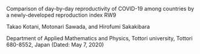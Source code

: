Comparison of day-by-day reproductivity of COVID-19 among countries by a
newly-developed reproduction index RW9

Takao Kotani, Motonari Sawada, and Hirofumi Sakakibara

 Department of Applied Mathematics and Physics, Tottori university, Tottori 680-8552, Japan
(Dated: May 7, 2020)
